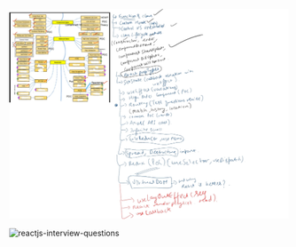![CHEESE!](React_Revision.jpg)


![reactjs-interview-questions](https://github.com/sudheerj/reactjs-interview-questions)